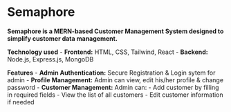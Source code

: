 # Semaphore
**Semaphore is a MERN-based Customer Management System designed to simplify customer data management.**

**Technology used**
    - **Frontend:** HTML, CSS, Tailwind, React
    - **Backend:** Node.js, Express.js, MongoDB

**Features**
    - **Admin Authentication:** Secure Registration & Login sytem for admin
    - **Profile Management:** Admin can view, edit his/her profile & change password
    - **Customer Management:** Admin can:
        - Add customer by filling in required fields
        - View the list of all customers
        - Edit customer information if needed
